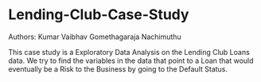 # Lending-Club-Case-Study
Authors: 
Kumar Vaibhav
Gomethagaraja Nachimuthu

This case study is a Exploratory Data Analysis on the Lending Club Loans data. We try to find the variables in the data that point to a Loan that would eventually be a Risk to the Business by going to the Default Status. 
